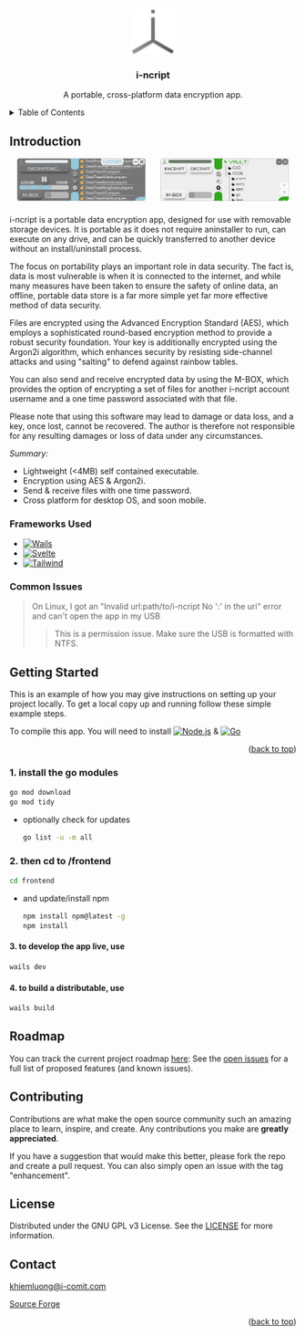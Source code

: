 <a name="readme-top"></a>

<!-- PROJECT SHIELDS -->
<!--
*** I'm using markdown "reference style" links for readability.
*** Reference links are enclosed in brackets [ ] instead of parentheses ( ).
*** See the bottom of this document for the declaration of the reference variables
*** for contributors-url, forks-url, etc. This is an optional, concise syntax you may use.
*** https://www.markdownguide.org/basic-syntax/#reference-style-links
-->

<!-- PROJECT LOGO -->
<br />
<div align="center">
  <a href="https://github.com/othneildrew/Best-README-Template">
    <img src="/build/appicon.png" alt="Logo" width="80" height="80">
  </a>

  <h3 align="center">i-ncript</h3>

  <p align="center">
    A portable, cross-platform data encryption app.
    <br />

  </p>
</div>

<!-- TABLE OF CONTENTS -->
<details>
  <summary>Table of Contents</summary>
  <ol>
    <li>
      <a href="#about-the-project">Introduction</a>
      <ul>
        <li><a href="#built-with">Frameworks Used</a></li>
        <li><a href="#common-issues">Common Issues</a></li>
      </ul>
    </li>
    <li>
    <ul>
      </ul>
      <a href="#getting-started">Getting Started</a>
    </li>
    <li><a href="#roadmap">Roadmap</a></li>
    <li><a href="#contributing">Contributing</a></li>
    <li><a href="#license">License</a></li>
    <li><a href="#contact">Contact</a></li>
  </ol>
</details>

## Introduction

<div style="display: flex; justify-content: space-around; align-items: center; width: 100%; margin-bottom: 1.5rem">
<img src="/screenshots/darkMode.png" alt="Dark mode w/ blue accent" style="flex-grow: 1; max-width: 45%; height: auto;">
<img src="/screenshots/lightMode.png" alt="Light mode w/ green accent" style="flex-grow: 1; max-width: 45%; height: auto;">
</div>

i-ncript is a portable data encryption app, designed for use with removable storage devices. It is portable as it does not require aninstaller to run, can execute on any drive, and can be quickly transferred to another device without an install/uninstall process.

The focus on portability plays an important role in data security. The fact is, data is most vulnerable is when it is connected to the internet, and while many measures have been taken to ensure the safety of online data, an offline, portable data store is a far more simple yet far more effective method of data security.

Files are encrypted using the Advanced Encryption Standard (AES), which employs a sophisticated round-based encryption method to provide a robust security foundation. Your key is additionally encrypted using the Argon2i algorithm, which enhances security by resisting side-channel attacks and using "salting" to defend against rainbow tables.

You can also send and receive encrypted data by using the M-BOX, which provides the option of encrypting a set of files for another i-ncript account username and a one time password associated with that file.

Please note that using this software may lead to damage or data loss, and a key, once lost, cannot be recovered. The author is therefore not responsible for any resulting damages or loss of data under any circumstances.

_Summary:_

* Lightweight (<4MB) self contained executable.
* Encryption using AES & Argon2i.
* Send & receive files with one time password.
* Cross platform for desktop OS, and soon mobile.

### Frameworks Used

* [![Wails][Wails_Badge]][Wails-url]
* [![Svelte][Svelte_Badge]][Svelte-url]
* [![Tailwind][Tailwind_Badge]][Tailwind-url]

### Common Issues

> On Linux, I got an "Invalid url:path/to/i-ncript No ':' in the uri" error and can't open the app in my USB
>>This is a permission issue. Make sure the USB is formatted with NTFS.

<!-- GETTING STARTED -->
## Getting Started

This is an example of how you may give instructions on setting up your project locally.
To get a local copy up and running follow these simple example steps.

To compile this app. You will need to install [![Node.js][Node.js_Badge]][Node.js-url] &  [![Go][Golang_Badge]][Golang-url]
<p align="right">(<a href="#readme-top">back to top</a>)</p>

### 1. install the go modules

  ```sh
  go mod download
  go mod tidy
  ```

* optionally check for updates

  ```sh
  go list -u -m all
  ```

### 2. then cd to /frontend

  ```sh
  cd frontend
  ```

* and update/install npm

  ```sh
  npm install npm@latest -g
  npm install
  ```

#### 3. to develop the app live, use

  ```sh
  wails dev
  ```

#### 4. to build a distributable, use

  ```sh
  wails build
  ```

<!-- ROADMAP -->
## Roadmap

You can track the current project roadmap <a href="https://github.com/users/khiemgluong/projects/3">here</a>:
See the [open issues](https://github.com/i-comit/i-ncript/issues) for a full list of proposed features (and known issues).

<!-- CONTRIBUTING -->
## Contributing

Contributions are what make the open source community such an amazing place to learn, inspire, and create. Any contributions you make are **greatly appreciated**.

If you have a suggestion that would make this better, please fork the repo and create a pull request. You can also simply open an issue with the tag "enhancement".

<!-- LICENSE -->
## License

Distributed under the GNU GPL v3 License. See the <a href="./LICENSE">LICENSE</a> for more information.

<!-- CONTACT -->
## Contact

<khiemluong@i-comit.com>

[Source Forge](https://sourceforge.net/projects/i-ncript/)

<p align="right">(<a href="#readme-top">back to top</a>)</p>

<!-- MARKDOWN LINKS & IMAGES -->
<!-- https://www.markdownguide.org/basic-syntax/#reference-style-links -->

[Wails_Badge]:https://img.shields.io/badge/Wails-red?style=for-the-badge&logo=Wails
[Wails-url]: https://wails.io
[Svelte_Badge]: https://img.shields.io/badge/Svelte-4A4A55?style=for-the-badge&logo=svelte&logoColor=FF3E00
[Svelte-url]: https://svelte.dev/
[Tailwind_Badge]: https://img.shields.io/badge/Tailwind-blue?style=for-the-badge&logo=tailwindcss
[Tailwind-url]: https://tailwindcss.com

[Node.js_Badge]: https://img.shields.io/badge/node.js-green?style=flat&logo=nodedotjs
[Node.js-url]: https://nodejs.org/en
[Golang_Badge]: https://img.shields.io/badge/golang-%231BDBDB?style=flat&logo=go
[Golang-url]: https://go.dev
